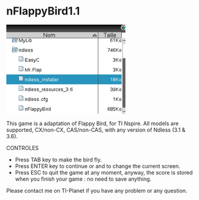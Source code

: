 # nFlappyBird1.1
![image](thumbnail.gif)


This game is a adaptation of Flappy Bird, for TI Nspire. All models are supported, CX/non-CX, CAS/non-CAS, with any version of Ndless (3.1 & 3.6).

CONTROLES
- Press TAB key to make the bird fly.
- Press ENTER key to continue or and to change the current screen.
- Press ESC to quit the game at any moment, anyway, the score is stored when you finish your game : no need to save anything.

Please contact me on TI-Planet if you have any problem or any question.
